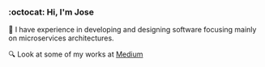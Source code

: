 ### :octocat: Hi, I'm Jose

:dart: I have experience in developing and designing software focusing mainly on microservices architectures.

:mag: Look at some of my works at [Medium](https://medium.com/@jofigueredo)

<!--
**josefigueredo/josefigueredo** is a ✨ _special_ ✨ repository because its `README.md` (this file) appears on your GitHub profile.

Here are some ideas to get you started:

- 🔭 I’m currently working on ...
- 🌱 I’m currently learning ...
- 👯 I’m looking to collaborate on ...
- 🤔 I’m looking for help with ...
- 💬 Ask me about ...
- 📫 How to reach me: ...
- 😄 Pronouns: ...
- ⚡ Fun fact: ...
-->
